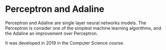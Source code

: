 # Perceptron and Adaline

Perceptron and Adaline are single layer neural networks models. The Perceptron is consider one of the simplest machine learning algorithms, and the Adaline an improvement over Perceptron.

It was developed in 2019 in the Computer Science course.
